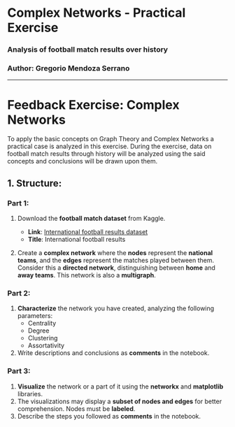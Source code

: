 # Complex Networks - Practical Exercise
###  Analysis of football match results over history

### Author: Gregorio Mendoza Serrano
---

# Feedback Exercise: Complex Networks

To apply the basic concepts on Graph Theory and Complex Networks a practical case is analyzed in this exercise. During the exercise, data on football match results through history will be analyzed using the said concepts and conclusions will be drawn upon them.

## 1. Structure:

### Part 1:
1. Download the **football match dataset** from Kaggle.
   - **Link**: [International football results dataset](https://www.kaggle.com/datasets/martj42/international-football-results-from-1872-to-2017/data)
   - **Title**: International football results

2. Create a **complex network** where the **nodes** represent the **national teams**, and the **edges** represent the matches played between them. Consider this a **directed network**, distinguishing between **home** and **away teams**. This network is also a **multigraph**.

### Part 2:
1. **Characterize** the network you have created, analyzing the following parameters:
   - Centrality
   - Degree
   - Clustering
   - Assortativity
2. Write descriptions and conclusions as **comments** in the notebook.

### Part 3:
1. **Visualize** the network or a part of it using the **networkx** and **matplotlib** libraries.
2. The visualizations may display a **subset of nodes and edges** for better comprehension. Nodes must be **labeled**.
3. Describe the steps you followed as **comments** in the notebook.
